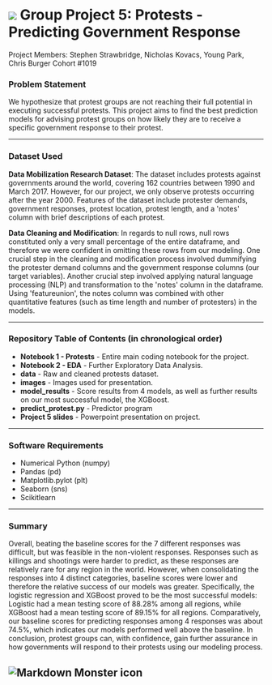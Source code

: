 
# ![](https://ga-dash.s3.amazonaws.com/production/assets/logo-9f88ae6c9c3871690e33280fcf557f33.png) Group Project 5: Protests - Predicting Government Response

Project Members: Stephen Strawbridge, Nicholas Kovacs, Young Park, Chris Burger
Cohort #1019

### Problem Statement
We hypothesize that protest groups are not reaching their full potential in executing successful protests.  This project aims to find the best prediction models for advising protest groups on how likely they are to receive a specific government response to their protest.

---
### Dataset Used

**Data Mobilization Research Dataset**: The dataset includes protests against governments around the world, covering 162 countries between 1990 and March 2017.  However, for our project, we only observe protests occurring after the year 2000.  Features of the dataset include protester demands, government responses, protest location, protest length, and a 'notes' column with brief descriptions of each protest.

**Data Cleaning and Modification**: In regards to null rows, null rows constituted only a very small percentage of the entire dataframe, and therefore we were confident in omitting these rows from our modeling. One crucial step in the cleaning and modification process involved dummifying the protester demand columns and the government response columns (our target variables).  Another crucial step involved applying natural language processing (NLP) and transformation to the 'notes' column in the dataframe.  Using 'featureunion', the notes column was combined with other quantitative features (such as time length and number of protesters) in the models. 

---
### Repository Table of Contents (in chronological order)

* **Notebook 1 - Protests** -  Entire main coding notebook for the project.
* **Notebook 2  - EDA** -  Further Exploratory Data Analysis.
* **data** -  Raw and cleaned protests dataset.
* **images** -  Images used for presentation.
* **model_results** -  Score results from 4 models, as well as further results on our most successful model, the XGBoost.
* **predict_protest.py** -  Predictor program
* **Project 5 slides** -  Powerpoint presentation on project.


---
### Software Requirements

* Numerical Python (numpy)
* Pandas (pd)
* Matplotlib.pylot (plt)
* Seaborn (sns)
* Scikitlearn

---

### Summary
Overall, beating the baseline scores for the 7 different responses was difficult, but was feasible in the non-violent responses.  Responses such as killings and shootings were harder to predict, as these responses are relatively rare for any region in the world.  However, when consolidating the responses into 4 distinct categories, baseline scores were lower and therefore the relative success of our models was greater.  Specifically, the logistic regression and XGBoost proved to be the most successful models:  Logistic had a mean testing score of 88.28% among all regions, while XGBoost had a mean testing score of 89.15% for all regions.  Comparatively, our baseline scores for predicting responses among 4 responses was about 74.5%, which indicates our models performed well above the baseline.  In conclusion, protest groups can, with confidence, gain further assurance in how governments will respond to their protests using our modeling process.


<img src="https://cf-images.us-east-1.prod.boltdns.net/v1/static/5615998031001/37c9803b-3034-4149-9e54-2c428bb6ac25/f2ee3a67-50d7-4d4b-a971-0ac9c629ddf3/1280x720/match/image.jpg"
     alt="Markdown Monster icon"
     style="float: left; margin-right: 10px;" />
---
